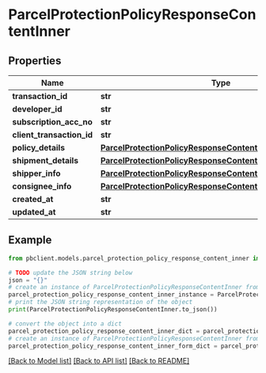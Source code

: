 # ParcelProtectionPolicyResponseContentInner


## Properties

Name | Type | Description | Notes
------------ | ------------- | ------------- | -------------
**transaction_id** | **str** |  | [optional] 
**developer_id** | **str** |  | [optional] 
**subscription_acc_no** | **str** |  | [optional] 
**client_transaction_id** | **str** |  | [optional] 
**policy_details** | [**ParcelProtectionPolicyResponseContentInnerPolicyDetails**](ParcelProtectionPolicyResponseContentInnerPolicyDetails.md) |  | [optional] 
**shipment_details** | [**ParcelProtectionPolicyResponseContentInnerShipmentDetails**](ParcelProtectionPolicyResponseContentInnerShipmentDetails.md) |  | [optional] 
**shipper_info** | [**ParcelProtectionPolicyResponseContentInnerShipperInfo**](ParcelProtectionPolicyResponseContentInnerShipperInfo.md) |  | [optional] 
**consignee_info** | [**ParcelProtectionPolicyResponseContentInnerShipperInfo**](ParcelProtectionPolicyResponseContentInnerShipperInfo.md) |  | [optional] 
**created_at** | **str** |  | [optional] 
**updated_at** | **str** |  | [optional] 

## Example

```python
from pbclient.models.parcel_protection_policy_response_content_inner import ParcelProtectionPolicyResponseContentInner

# TODO update the JSON string below
json = "{}"
# create an instance of ParcelProtectionPolicyResponseContentInner from a JSON string
parcel_protection_policy_response_content_inner_instance = ParcelProtectionPolicyResponseContentInner.from_json(json)
# print the JSON string representation of the object
print(ParcelProtectionPolicyResponseContentInner.to_json())

# convert the object into a dict
parcel_protection_policy_response_content_inner_dict = parcel_protection_policy_response_content_inner_instance.to_dict()
# create an instance of ParcelProtectionPolicyResponseContentInner from a dict
parcel_protection_policy_response_content_inner_form_dict = parcel_protection_policy_response_content_inner.from_dict(parcel_protection_policy_response_content_inner_dict)
```
[[Back to Model list]](../README.md#documentation-for-models) [[Back to API list]](../README.md#documentation-for-api-endpoints) [[Back to README]](../README.md)


